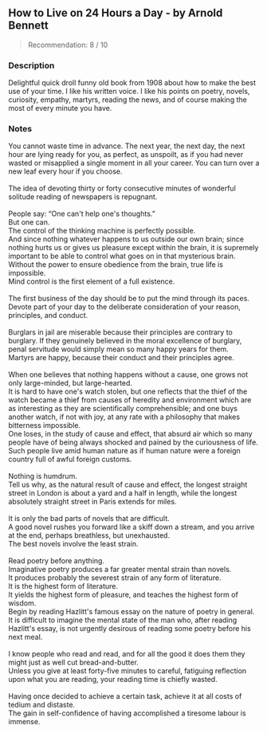 ## How to Live on 24 Hours a Day - by Arnold Bennett
> Recommendation: 8 / 10
    
### Description
Delightful quick droll funny old book from 1908 about how to make the best use of your time. I like his written voice. I like his points on poetry, novels, curiosity, empathy, martyrs, reading the news, and of course making the most of every minute you have.
    
### Notes
You cannot waste time in advance. The next year, the next day, the next hour are lying ready for you, as perfect, as unspoilt, as if you had never wasted or misapplied a single moment in all your career. You can turn over a new leaf every hour if you choose.<br>
<br>
The idea of devoting thirty or forty consecutive minutes of wonderful solitude reading of newspapers is repugnant.<br>
<br>
People say: “One can't help one's thoughts.”<br>
But one can.<br>
The control of the thinking machine is perfectly possible.<br>
And since nothing whatever happens to us outside our own brain; since nothing hurts us or gives us pleasure except within the brain, it is supremely important to be able to control what goes on in that mysterious brain.<br>
Without the power to ensure obedience from the brain, true life is impossible.<br>
Mind control is the first element of a full existence.<br>
<br>
The first business of the day should be to put the mind through its paces.<br>
Devote part of your day to the deliberate consideration of your reason, principles, and conduct.<br>
<br>
Burglars in jail are miserable because their principles are contrary to burglary. If they genuinely believed in the moral excellence of burglary, penal servitude would simply mean so many happy years for them.<br>
Martyrs are happy, because their conduct and their principles agree.<br>
<br>
When one believes that nothing happens without a cause, one grows not only large-minded, but large-hearted.<br>
It is hard to have one's watch stolen, but one reflects that the thief of the watch became a thief from causes of heredity and environment which are as interesting as they are scientifically comprehensible; and one buys another watch, if not with joy, at any rate with a philosophy that makes bitterness impossible.<br>
One loses, in the study of cause and effect, that absurd air which so many people have of being always shocked and pained by the curiousness of life. Such people live amid human nature as if human nature were a foreign country full of awful foreign customs.<br>
<br>
Nothing is humdrum.<br>
Tell us why, as the natural result of cause and effect, the longest straight street in London is about a yard and a half in length, while the longest absolutely straight street in Paris extends for miles.<br>
<br>
It is only the bad parts of novels that are difficult.<br>
A good novel rushes you forward like a skiff down a stream, and you arrive at the end, perhaps breathless, but unexhausted.<br>
The best novels involve the least strain.<br>
<br>
Read poetry before anything.<br>
Imaginative poetry produces a far greater mental strain than novels.<br>
It produces probably the severest strain of any form of literature.<br>
It is the highest form of literature.<br>
It yields the highest form of pleasure, and teaches the highest form of wisdom.<br>
Begin by reading Hazlitt's famous essay on the nature of poetry in general.<br>
It is difficult to imagine the mental state of the man who, after reading Hazlitt's essay, is not urgently desirous of reading some poetry before his next meal.<br>
<br>
I know people who read and read, and for all the good it does them they might just as well cut bread-and-butter.<br>
Unless you give at least forty-five minutes to careful, fatiguing reflection upon what you are reading, your reading time is chiefly wasted.<br>
<br>
Having once decided to achieve a certain task, achieve it at all costs of tedium and distaste.<br>
The gain in self-confidence of having accomplished a tiresome labour is immense.

